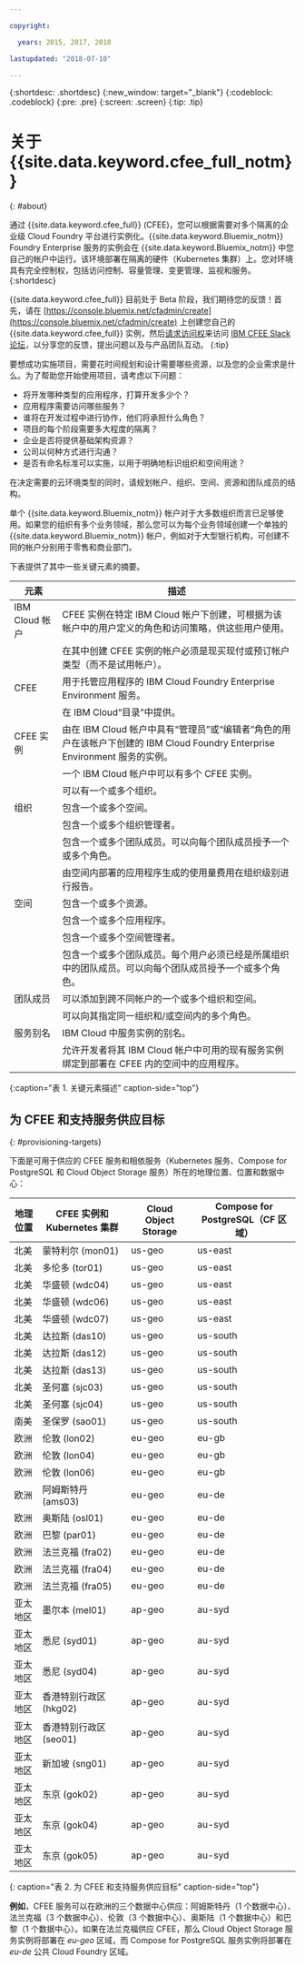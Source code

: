 ```yaml
---

copyright:

  years: 2015, 2017, 2018

lastupdated: "2018-07-10"

---
```


{:shortdesc: .shortdesc}
{:new_window: target="_blank"}
{:codeblock: .codeblock}
{:pre: .pre}
{:screen: .screen}
{:tip: .tip}

# 关于 {{site.data.keyword.cfee_full_notm}}
{: #about}

通过 {{site.data.keyword.cfee_full}} (CFEE)，您可以根据需要对多个隔离的企业级 Cloud Foundry 平台进行实例化。{{site.data.keyword.Bluemix_notm}} Foundry Enterprise 服务的实例会在 {{site.data.keyword.Bluemix_notm}} 中您自己的帐户中运行。该环境部署在隔离的硬件（Kubernetes 集群）上。您对环境具有完全控制权，包括访问控制、容量管理、变更管理、监视和服务。
{:shortdesc}

{{site.data.keyword.cfee_full}} 目前处于 Beta 阶段，我们期待您的反馈！首先，请在 [https://console.bluemix.net/cfadmin/create](https://console.bluemix.net/cfadmin/create) 上创建您自己的 {{site.data.keyword.cfee_full}} 实例，然后[请求访问权](http://ibm.biz/cfee-forum-signup)来访问 [IBM CFEE Slack 论坛](https://ibm-cfee.slack.com)，以分享您的反馈，提出问题以及与产品团队互动。
{:tip}

要想成功实施项目，需要花时间规划和设计需要哪些资源，以及您的企业需求是什么。为了帮助您开始使用项目，请考虑以下问题：

* 将开发哪种类型的应用程序，打算开发多少个？
* 应用程序需要访问哪些服务？
* 谁将在开发过程中进行协作，他们将承担什么角色？
* 项目的每个阶段需要多大程度的隔离？
* 企业是否将提供基础架构资源？
* 公司以何种方式进行沟通？
* 是否有命名标准可以实施，以用于明确地标识组织和空间用途？

在决定需要的云环境类型的同时，请规划帐户、组织、空间、资源和团队成员的结构。

单个 {{site.data.keyword.Bluemix_notm}} 帐户对于大多数组织而言已足够使用。如果您的组织有多个业务领域，那么您可以为每个业务领域创建一个单独的 {{site.data.keyword.Bluemix_notm}} 帐户，例如对于大型银行机构，可创建不同的帐户分别用于零售和商业部门。

下表提供了其中一些关键元素的摘要。

|元素| 描述 |
|-----------|---------------|
|IBM Cloud 帐户|CFEE 实例在特定 IBM Cloud 帐户下创建，可根据为该帐户中的用户定义的角色和访问策略，供这些用户使用。|
||在其中创建 CFEE 实例的帐户必须是现买现付或预订帐户类型（而不是试用帐户）。|
|CFEE|用于托管应用程序的 IBM Cloud Foundry Enterprise Environment 服务。|
||在 IBM Cloud“目录”中提供。|
|CFEE 实例|由在 IBM Cloud 帐户中具有“管理员”或“编辑者”角色的用户在该帐户下创建的 IBM Cloud Foundry Enterprise Environment 服务的实例。|
||一个 IBM Cloud 帐户中可以有多个 CFEE 实例。|
||可以有一个或多个组织。|
|组织|包含一个或多个空间。|
||包含一个或多个组织管理者。|
||包含一个或多个团队成员。可以向每个团队成员授予一个或多个角色。|
||由空间内部署的应用程序生成的使用量费用在组织级别进行报告。|
|空间|包含一个或多个资源。|
||包含一个或多个应用程序。|
||包含一个或多个空间管理者。|
||包含一个或多个团队成员。每个用户必须已经是所属组织中的团队成员。可以向每个团队成员授予一个或多个角色。|
|团队成员|可以添加到跨不同帐户的一个或多个组织和空间。|
||可以向其指定同一组织和/或空间内的多个角色。|
|服务别名|IBM Cloud 中服务实例的别名。|
||允许开发者将其 IBM Cloud 帐户中可用的现有服务实例绑定到部署在 CFEE 内的空间中的应用程序。|
{:caption="表 1. 关键元素描述" caption-side="top"}

## 为 CFEE 和支持服务供应目标
{: #provisioning-targets}

下面是可用于供应的 CFEE 服务和相依服务（Kubernetes 服务、Compose for PostgreSQL 和 Cloud Object Storage 服务）所在的地理位置、位置和数据中心：

|**地理位置**|**CFEE 实例和 Kubernetes 集群**|**Cloud Object Storage**|**Compose for PostgreSQL（CF 区域）**|
|----------------------------------------|-------------------|-------------------|-------------------|
|北美|蒙特利尔 (mon01)|us-geo|us-east|
|北美|多伦多 (tor01)|us-geo|us-east|
|北美|华盛顿 (wdc04)|us-geo|us-east|
|北美|华盛顿 (wdc06)|us-geo|us-east| 
|北美|华盛顿 (wdc07)|us-geo|us-east|
|北美|达拉斯 (das10)|us-geo|us-south|
|北美|达拉斯 (das12)|us-geo|us-south|
|北美|达拉斯 (das13)|us-geo|us-south|
|北美|圣何塞 (sjc03)|us-geo|us-south|
|北美|圣何塞 (sjc04)|us-geo|us-south|
|南美|圣保罗 (sao01)|us-geo|us-south|
|欧洲|伦敦 (lon02)|eu-geo|eu-gb|
|欧洲|伦敦 (lon04)|eu-geo|eu-gb|
|欧洲|伦敦 (lon06)|eu-geo|eu-gb| 
|欧洲|阿姆斯特丹 (ams03)|eu-geo|eu-de|
|欧洲|奥斯陆 (osl01)|eu-geo|eu-de| 
|欧洲|巴黎 (par01)|eu-geo|eu-de|
|欧洲|法兰克福 (fra02)|eu-geo|eu-de|
|欧洲|法兰克福 (fra04)|eu-geo|eu-de| 
|欧洲|法兰克福 (fra05)|eu-geo|eu-de|
|亚太地区|墨尔本 (mel01)|ap-geo|au-syd|
|亚太地区|悉尼 (syd01)|ap-geo|au-syd|
|亚太地区|悉尼 (syd04)|ap-geo|au-syd| 
|亚太地区|香港特别行政区 (hkg02)|ap-geo|au-syd|
|亚太地区|香港特别行政区 (seo01)|ap-geo|au-syd|
|亚太地区|新加坡 (sng01)|ap-geo|au-syd|
|亚太地区|东京 (gok02)|ap-geo|au-syd|
|亚太地区|东京 (gok04)|ap-geo|au-syd|
|亚太地区|东京 (gok05)|ap-geo|au-syd|

{: caption="表 2. 为 CFEE 和支持服务供应目标" caption-side="top"}



**例如**，CFEE 服务可以在欧洲的三个数据中心供应：阿姆斯特丹（1 个数据中心）、法兰克福（3 个数据中心）、伦敦（3 个数据中心）、奥斯陆（1 个数据中心）和巴黎（1 个数据中心）。如果在法兰克福供应 CFEE，那么 Cloud Object Storage 服务实例将部署在 _eu-geo_ 区域，而 Compose for PostgreSQL 服务实例将部署在 _eu-de_ 公共 Cloud Foundry 区域。

